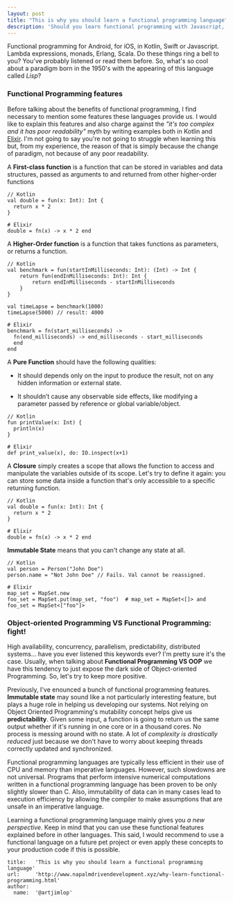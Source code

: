 ```yaml
---
layout: post
title: "This is why you should learn a functional programming language"
description: 'Should you learn functional programming with Javascript, Kotlin, Swift or whatever your language of choice is? The answer is yes!'
---
```


Functional programming for Android, for iOS, in Kotlin, Swift or Javascript. Lambda expressions, monads, Erlang, Scala. Do these things ring a bell to you? You've probably listened or read them before. So, what's so cool about a paradigm born in the 1950's with the appearing of this language called *Lisp*?

### Functional Programming features

Before talking about the benefits of functional programming, I find necessary to mention some features these languages provide us. I would like to explain this features and also charge against the *"it's too complex and it has poor readability"* myth by writing examples both in Kotlin and [Elixir](http://www.napalmdrivendevelopment.xyz/what-is-elixir.html). I'm not going to say you're not going to struggle when learning this but, from my experience, the reason of that is simply because the change of paradigm, not because of any poor readability.

A **First-class function** is a function that can be stored in variables and data structures, passed as arguments to and returned from other higher-order functions

~~~
// Kotlin
val double = fun(x: Int): Int {
  return x * 2
}

# Elixir
double = fn(x) -> x * 2 end
~~~

A **Higher-Order function** is a function that takes functions as parameters, or returns a function.

~~~
// Kotlin
val benchmark = fun(startInMilliseconds: Int): (Int) -> Int {
    return fun(endInMilliseconds: Int): Int {
        return endInMilliseconds - startInMilliseconds
    }
}

val timeLapse = benchmark(1000)
timeLapse(5000) // result: 4000

# Elixir
benchmark = fn(start_milliseconds) ->
  fn(end_milliseconds) -> end_milliseconds - start_milliseconds
  end
end
~~~

A **Pure Function** should have the following qualities:

* It should depends only on the input to produce the result, not on any hidden information or external state.

* It shouldn’t cause any observable side effects, like modifying a parameter passed by reference or global variable/object.

~~~
// Kotlin
fun printValue(x: Int) {
  println(x)
}

# Elixir
def print_value(x), do: IO.inspect(x+1)
~~~

A **Closure** simply creates a scope that allows the function to access and manipulate the variables outside of its scope. Let's try to define it again: you can store some data inside a function that's only accessible to a specific returning function.

~~~
// Kotlin
val double = fun(x: Int): Int {
  return x * 2
}

# Elixir
double = fn(x) -> x * 2 end
~~~

**Immutable State** means that you can't change any state at all.

~~~
// Kotlin
val person = Person("John Doe")
person.name = "Not John Doe" // Fails. Val cannot be reassigned.

# Elixir
map_set = MapSet.new
foo_set = MapSet.put(map_set, "foo")  # map_set = MapSet<[]> and foo_set = MapSet<["foo"]>
~~~

### Object-oriented Programming VS Functional Programming: fight!

High availability, concurrency, parallelism, predictability, distributed systems... have you ever listened this keywords ever? I'm pretty sure it's the case. Usually, when talking about **Functional Programming VS OOP** we have this tendency to just expose the dark side of Object-oriented Programming. So, let's try to keep more positive.

Previously, I've enounced a bunch of functional programming features. **Immutable state** may sound like a not particularly interesting feature, but plays a huge role in helping us developing our systems. Not relying on Object Oriented Programming's mutability concept helps give us **predictability**. Given some input, a function is going to return us the same output whether if it's running in one core or in a thousand cores. No process is messing around with no state. A lot of *complexity is drastically reduced* just because we don't have to worry about keeping threads correctly updated and synchronized.

Functional programming languages are typically less efficient in their use of CPU and memory than imperative languages. However, such slowdowns are not universal. Programs that perform intensive numerical computations written in a functional programming language has been proven to be only slightly slower than C. Also, immutability of data can in many cases lead to execution efficiency by allowing the compiler to make assumptions that are unsafe in an imperative language.

Learning a functional programming language mainly gives you *a new perspective*. Keep in mind that you can use these functional features explained before in other languages. This said, I would recommend to use a functional language on a future pet project or even apply these concepts to your production code if this is possible.

~~~
title:   'This is why you should learn a functional programming language'
url:     'http://www.napalmdrivendevelopment.xyz/why-learn-functional-programming.html'
author:
  name:  '@artjimlop'
~~~
